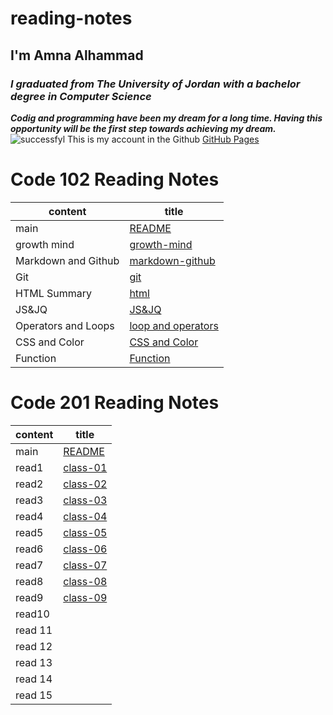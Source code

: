 # reading-notes
## **I'm Amna Alhammad**
### *I graduated from The University of Jordan with a bachelor degree in Computer Science*
***Codig and programming have been my dream for a long time. Having this opportunity will be the first step towards achieving my dream.***
![successfyl](https://www.wealthacademyglobal.com/wp-content/uploads/2016/12/Success-1030x686.jpg)
This is my account in the Github [GitHub Pages](https://github.com/Amna-Alhammad/)

# **Code 102 Reading Notes**

content  | title
------------ | -------------
main       | [README](https://amna-alhammad.github.io/reading-notes/)
growth mind   | [growth-mind](https://amna-alhammad.github.io/reading-notes/growth-mind)
Markdown and Github   |[markdown-github](https://amna-alhammad.github.io/reading-notes/markdown-github)
Git          |[git](https://amna-alhammad.github.io/reading-notes/git)
HTML Summary     |[html](https://amna-alhammad.github.io/reading-notes/html)
 JS&JQ    | [JS&JQ](https://amna-alhammad.github.io/reading-notes/JSJQ)
 Operators and Loops | [loop and operators](https://amna-alhammad.github.io/reading-notes/loop)
 CSS and Color |[CSS and Color](https://amna-alhammad.github.io/reading-notes/css-and-color)
 Function | [Function](https://amna-alhammad.github.io/reading-notes/functions)


# **Code 201 Reading Notes**

content  | title
------------ | -------------
main       | [README](https://amna-alhammad.github.io/reading-notes/)
read1   | [class-01](https://amna-alhammad.github.io/reading-notes/class-01)
read2       |[class-02](https://amna-alhammad.github.io/reading-notes/class-02)
read3          |[class-03](https://amna-alhammad.github.io/reading-notes/class-03)
read4     | [class-04](https://amna-alhammad.github.io/reading-notes/class-04)
read5 |  [class-05](https://amna-alhammad.github.io/reading-notes/class05)
read6 | [class-06](https://amna-alhammad.github.io/reading-notes/class-06)
read7| [class-07](https://amna-alhammad.github.io/reading-notes/class-07)
read8 | [class-08](https://amna-alhammad.github.io/reading-notes/class-08)
read9 | [class-09](https://amna-alhammad.github.io/reading-notes/class-09)
read10 |
read 11 |
read 12 |
read 13 |
read 14 |
read 15 | 

